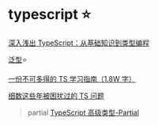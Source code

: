 # typescript ⭐

[深入浅出 TypeScript：从基础知识到类型编程](https://juejin.cn/book/6844733813021491207/section/6844733813117943821)

[泛型](https://www.tslang.cn/docs/handbook/generics.html)⭐

[一份不可多得的 TS 学习指南（1.8W 字）](https://juejin.im/post/6872111128135073806)

[细数这些年被困扰过的 TS 问题](https://juejin.im/post/6871752423577223176)

> partial
> [TypeScript 高级类型-Partial](https://blog.csdn.net/roamingcode/article/details/104111165)
